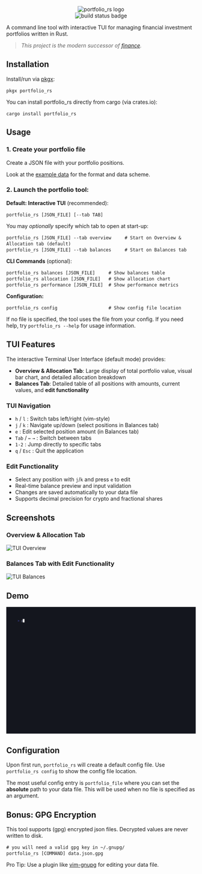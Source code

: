 <p align="center">
    <img src="https://raw.githubusercontent.com/MarkusZoppelt/portfolio_rs/main/img/logo.png" alt="portfolio_rs logo"><br>
    <img src="https://github.com/markuszoppelt/portfolio_rs/actions/workflows/rust.yml/badge.svg" alt="build status badge">
</p>

A command line tool with interactive TUI for managing financial investment portfolios written in Rust.

> *This project is the modern successor of [finance](https://github.com/MarkusZoppelt/finance).*

## Installation

Install/run via [pkgx](https://pkgx.sh):

    pkgx portfolio_rs

You can install portfolio\_rs directly from cargo (via crates.io):

    cargo install portfolio_rs

## Usage 

### 1. Create your portfolio file
Create a JSON file with your portfolio positions.

Look at the [example data](example_data.json) for the format and data scheme.

### 2. Launch the portfolio tool:

**Default: Interactive TUI** (recommended):

    portfolio_rs [JSON_FILE] [--tab TAB]

You may *optionally* specify which tab to open at start-up:

    portfolio_rs [JSON_FILE] --tab overview     # Start on Overview & Allocation tab (default)
    portfolio_rs [JSON_FILE] --tab balances     # Start on Balances tab

**CLI Commands** (optional):

    portfolio_rs balances [JSON_FILE]     # Show balances table
    portfolio_rs allocation [JSON_FILE]   # Show allocation chart  
    portfolio_rs performance [JSON_FILE]  # Show performance metrics

**Configuration:**

    portfolio_rs config                   # Show config file location

If no file is specified, the tool uses the file from your config. If you need help, try `portfolio_rs --help` for usage information.

## TUI Features

The interactive Terminal User Interface (default mode) provides:

- **Overview & Allocation Tab**: Large display of total portfolio value, visual bar chart, and detailed allocation breakdown
- **Balances Tab**: Detailed table of all positions with amounts, current values, and **edit functionality**

### TUI Navigation
- `h` / `l` : Switch tabs left/right (vim-style)
- `j` / `k` : Navigate up/down (select positions in Balances tab)
- `e` : Edit selected position amount (in Balances tab)
- `Tab` / `←` `→` : Switch between tabs
- `1-2` : Jump directly to specific tabs
- `q` / `Esc` : Quit the application

### Edit Functionality
- Select any position with `j`/`k` and press `e` to edit
- Real-time balance preview and input validation
- Changes are saved automatically to your data file
- Supports decimal precision for crypto and fractional shares


## Screenshots

### Overview & Allocation Tab
![TUI Overview](https://raw.githubusercontent.com/MarkusZoppelt/portfolio_rs/main/img/tui_overview.png)

### Balances Tab with Edit Functionality
![TUI Balances](https://raw.githubusercontent.com/MarkusZoppelt/portfolio_rs/main/img/tui_balances.png)

## Demo
![demo](https://raw.githubusercontent.com/MarkusZoppelt/portfolio_rs/main/img/demo.gif)

## Configuration
Upon first run, `portfolio_rs` will create a default config file.
Use `portfolio_rs config` to show the config file location.

The most useful config entry is `portfolio_file` where you can set the **absolute** path to your data file. This will be used when no file is specified as an argument.

## Bonus: GPG Encryption
This tool supports (gpg) encrypted json files.
Decrypted values are never written to disk.

    # you will need a valid gpg key in ~/.gnupg/
    portfolio_rs [COMMAND] data.json.gpg

Pro Tip: Use a plugin like [vim-gnupg](https://github.com/jamessan/vim-gnupg)
for editing your data file.
